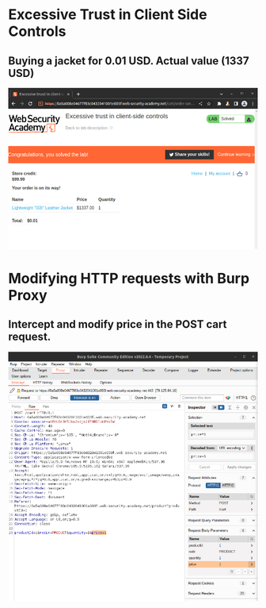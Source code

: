 # Excessive Trust in Client Side Controls

## Buying a jacket for 0.01 USD. Actual value (1337 USD)

![](excessive-trust.png)

# Modifying HTTP requests with Burp Proxy

## Intercept and modify price in the POST cart request.

![](price-change.png)